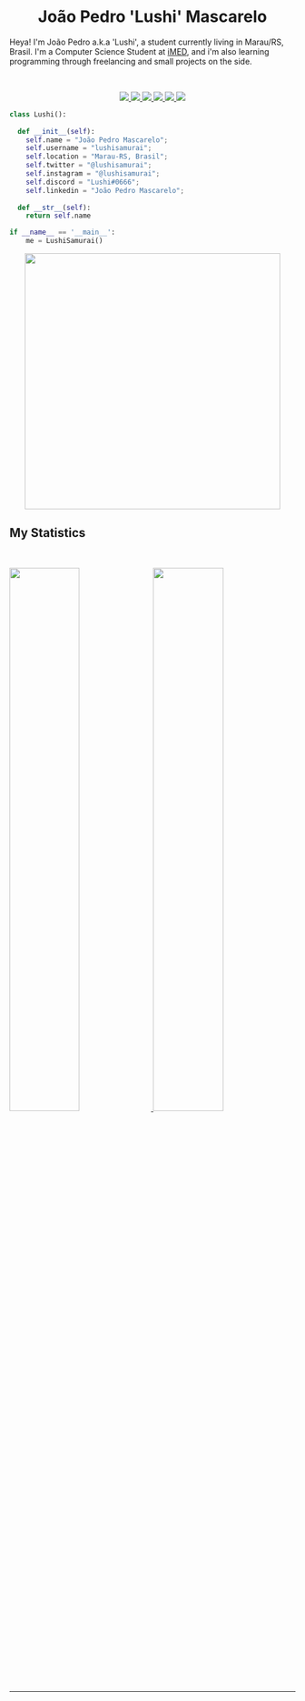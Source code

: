 <h1 align="center">
  <b>João Pedro 'Lushi' Mascarelo</b>
</h1>

Heya! I'm João Pedro a.k.a 'Lushi', a student currently living in Marau/RS, Brasil. I'm a Computer Science Student at
<a href="https://www.imed.edu.br">iMED</a>, 
and i'm also learning programming through freelancing and small projects on the side.

<br>

<p>
<div align="center">
  <a href="https://pt.wikipedia.org/wiki/HTML">
    <img src="https://img.shields.io/badge/HTML5-E34F26?style=for-the-badge&logo=html5&logoColor=white">
  <a href="https://pt.wikipedia.org/wiki/C_Sharp">
    <img src="https://img.shields.io/badge/C%23-239120?style=for-the-badge&logo=c-sharp&logoColor=white">
  <a href="https://pt.wikipedia.org/wiki/C%2B%2B">
    <img src="https://img.shields.io/badge/C%2B%2B-00599C?style=for-the-badge&logo=c%2B%2B&logoColor=white">
  <a href="https://pt.wikipedia.org/wiki/Python">
    <img src="https://img.shields.io/badge/Python-14354C?style=for-the-badge&logo=python&logoColor=white">
  <a href="https://pt.wikipedia.org/wiki/Java_(linguagem_de_programação)">
    <img src="https://img.shields.io/badge/Java-ED8B00?style=for-the-badge&logo=java&logoColor=white">
  <a href="https://pt.wikipedia.org/wiki/JavaScript">
    <img src="https://img.shields.io/badge/JavaScript-323330?style=for-the-badge&logo=javascript&logoColor=F7DF1E">
</div>
</p>

```python
class Lushi():
    
  def __init__(self):
    self.name = "João Pedro Mascarelo";
    self.username = "lushisamurai";
    self.location = "Marau-RS, Brasil";
    self.twitter = "@lushisamurai";
    self.instagram = "@lushisamurai";
    self.discord = "Lushi#0666";
    self.linkedin = "João Pedro Mascarelo";
  
  def __str__(self):
    return self.name

if __name__ == '__main__':
    me = LushiSamurai()
```

<div align="center">
  <a href="ttps://spotify-github-profile.vercel.app/api/view?uid=laff-u-&redirect=true">
    <img src="https://spotify-github-profile.vercel.app/api/view?uid=laff-u-&cover_image=true&theme=novatorem&bar_color=53b14f&bar_color_cover=true" width="450px">
  </a>
</div>

<!--
<div align="center">
  <a href="https://spotify-github-profile.vercel.app/api/view?uid=laff-u-&cover_image=true&theme=novatorem&bar_color=00fffb&bar_color_cover=false">
    <img src="https://spotify-github-profile.vercel.app/api/view?uid=laff-u-&redirect=true" width="240px">
  </a>
</div>
[![spotify-github-profile](https://spotify-github-profile.vercel.app/api/view?uid=laff-u-&cover_image=true&theme=novatorem&bar_color=00fffb&bar_color_cover=false)]
(https://spotify-github-profile.vercel.app/api/view?uid=laff-u-&redirect=true)
-->
## My Statistics

<br/>
<p align="left">
  <a href="https://lushi.dev/">
  <img width="49.5%" src="https://github-readme-stats.vercel.app/api?username=lushisamurai&show_icons=true&theme=gruvbox&hide_border=true" />
    <img width="49.5%" src="https://github-readme-streak-stats.herokuapp.com/?user=lushisamurai&theme=gruvbox&hide_border=true" />
  </a>
</p>
<br>





------

 
<!---
LushiSamurai/LushiSamurai is a ✨ special ✨ repository because its `README.md` (this file) appears on your GitHub profile.
You can click the Preview link to take a look at your changes.
--->
